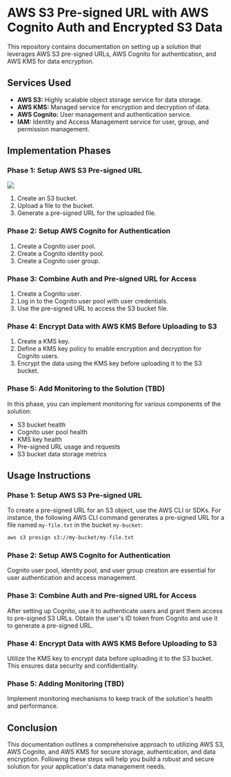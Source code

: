 # AWS S3 Pre-signed URL with AWS Cognito Auth and Encrypted S3 Data

This repository contains documentation on setting up a solution that leverages AWS S3 pre-signed URLs, AWS Cognito for authentication, and AWS KMS for data encryption.

## Services Used

- **AWS S3:** Highly scalable object storage service for data storage.
- **AWS KMS:** Managed service for encryption and decryption of data.
- **AWS Cognito:** User management and authentication service.
- **IAM:** Identity and Access Management service for user, group, and permission management.

## Implementation Phases

### Phase 1: Setup AWS S3 Pre-signed URL
![](https://ibb.co/VvnZsZP)

1. Create an S3 bucket.
2. Upload a file to the bucket.
3. Generate a pre-signed URL for the uploaded file.

### Phase 2: Setup AWS Cognito for Authentication
1. Create a Cognito user pool.
2. Create a Cognito identity pool.
3. Create a Cognito user group.

### Phase 3: Combine Auth and Pre-signed URL for Access

1. Create a Cognito user.
2. Log in to the Cognito user pool with user credentials.
3. Use the pre-signed URL to access the S3 bucket file.

### Phase 4: Encrypt Data with AWS KMS Before Uploading to S3

1. Create a KMS key.
2. Define a KMS key policy to enable encryption and decryption for Cognito users.
3. Encrypt the data using the KMS key before uploading it to the S3 bucket.

### Phase 5: Add Monitoring to the Solution (TBD)

In this phase, you can implement monitoring for various components of the solution:

- S3 bucket health
- Cognito user pool health
- KMS key health
- Pre-signed URL usage and requests
- S3 bucket data storage metrics

## Usage Instructions

### Phase 1: Setup AWS S3 Pre-signed URL

To create a pre-signed URL for an S3 object, use the AWS CLI or SDKs. For instance, the following AWS CLI command generates a pre-signed URL for a file named `my-file.txt` in the bucket `my-bucket`:

```bash
aws s3 presign s3://my-bucket/my-file.txt
```

### Phase 2: Setup AWS Cognito for Authentication

Cognito user pool, identity pool, and user group creation are essential for user authentication and access management.

### Phase 3: Combine Auth and Pre-signed URL for Access

After setting up Cognito, use it to authenticate users and grant them access to pre-signed S3 URLs. Obtain the user's ID token from Cognito and use it to generate a pre-signed URL.

### Phase 4: Encrypt Data with AWS KMS Before Uploading to S3

Utilize the KMS key to encrypt data before uploading it to the S3 bucket. This ensures data security and confidentiality.

### Phase 5: Adding Monitoring (TBD)

Implement monitoring mechanisms to keep track of the solution's health and performance.

## Conclusion

This documentation outlines a comprehensive approach to utilizing AWS S3, AWS Cognito, and AWS KMS for secure storage, authentication, and data encryption. Following these steps will help you build a robust and secure solution for your application's data management needs.
